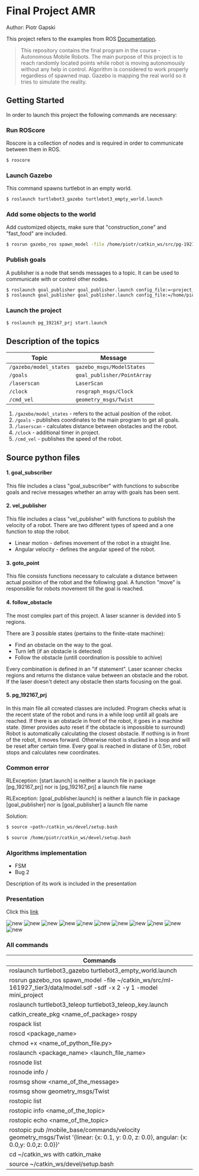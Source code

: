 # Final Project AMR

Author: Piotr Gapski

This project refers to the examples from ROS [Documentation](http://wiki.ros.org/Documentation).

> This repository contains the final program in the course - Autonomous Mobile Robots.
> The main purpose of this project is to reach randomly located points while
> robot is moving autonomously without any help in control. Algorithm is
> considered to work properly regardless of spawned map. Gazebo is mapping
> the real world so it tries to simulate the reality.

## Getting Started

In order to launch this project the following commands are necessary:

### Run ROScore

Roscore is a collection of nodes and is required in order to communicate between them in ROS.

```sh
$ roscore
```

### Launch Gazebo

This command spawns turtlebot in an empty world.

```sh
$ roslaunch turtlebot3_gazebo turtlebot3_empty_world.launch
```

### Add some objects to the world

Add customized objects, make sure that "construction_cone" and "fast_food" are included.

```sh
$ rosrun gazebo_ros spawn_model -file /home/piotr/catkin_ws/src/pg-192167_tier4/final_project_practice/model.sdf -sdf -x 2 -y 1 -model mini_project
```

### Publish goals

A publisher is a node that sends messages to a topic. It can be used to communicate with or control other nodes.

```sh
$ roslaunch goal_publisher goal_publisher.launch config_file:=<project_path>/final_project_practice/practice_goals.yaml
$ roslaunch goal_publisher goal_publisher.launch config_file:=/home/piotr/catkin_ws/src/pg-192167_tier4/final_project_practice/practice_goals.yaml
```

### Launch the project

```sh
$ roslaunch pg_192167_prj start.launch
```

## Description of the topics

| Topic                  | Message                     |
| ---------------------- | --------------------------- |
| `/gazebo/model_states` | `gazebo_msgs/ModelStates`   |
| `/goals`               | `goal_publisher/PointArray` |
| `/laserscan`           | `LaserScan`                 |
| `/clock`               | `rosgraph_msgs/Clock`       |
| `/cmd_vel`             | `geometry_msgs/Twist`       |

1. `/gazebo/model_states` - refers to the actual position of the robot.
2. `/goals` - publishes coordinates to the main program to get all goals.
3. `/laserscan` - calculates distance between obstacles and the robot.
4. `/clock` - additional timer in project.
5. `/cmd_vel` - publishes the speed of the robot.

## Source python files

#### 1. goal_subscriber

This file includes a class "goal_subscriber" with functions to subscribe goals and recive messages whether an array with goals has been sent.

#### 2. vel_publisher

This file includes a class "vel_publisher" with functions to publish the velocity of a robot. There are two different types of speed and a one function to stop the robot.

- Linear motion - defines movement of the robot in a straight line.
- Angular velocity - defines the angular speed of the robot.

#### 3. goto_point

This file consists functions necessary to calculate a distance between actual position of the robot and the following goal. A function "move" is responsible for robots movement till the goal is reached.

#### 4. follow_obstacle

The most complex part of this project.
A laser scanner is devided into 5 regions.

There are 3 possible states (pertains to the finite-state machine):

- Find an obstacle on the way to the goal.
- Turn left (if an obstacle is detected)
- Follow the obstacle (untill coordination is possible to achive)

Every combination is defined in an "if statement". Laser scanner checks regions and returns the distance value between an obstacle and the robot. If the laser doesn't detect any obstacle then starts focusing on the goal.

#### 5. pg_192167_prj

In this main file all ccreated classes are included. Program checks what is the recent state of the robot and runs in a while loop untill all goals are reached. If there is an obstacle in front of the robot, it goes in a machine state. (timer provides auto reset if the obstacle is impossible to surround) Robot is automatically calculating the closest obstacle. If nothing is in front of the robot, it moves forward. Otherwise robot is stucked in a loop and will be reset after certain time. Every goal is reached in distane of 0.5m, robot stops and calculates new coordinates.

### Common error

RLException: [start.launch] is neither a launch file in package [pg_192167_prj] nor is [pg_192167_prj] a launch file name

RLException: [goal_publisher.launch] is neither a launch file in package [goal_publisher] nor is [goal_publisher] a launch file name

Solution:

```sh
$ source <path>/catkin_ws/devel/setup.bash

$ source /home/piotr/catkin_ws/devel/setup.bash

```

### Algorithms implementation

- FSM
- Bug 2

Description of its work is included in the presentation

### Presentation

Click this [link](https://slides.com/gapa060/deck-b592b6)

![new](images/1.png)
![new](images/2.png)
![new](images/3.png)
![new](images/4.png)
![new](images/5.png)
![new](images/6.png)
![new](images/7.png)
![new](images/8.png)
![new](images/9.png)
![new](images/10.png)
![new](images/11.png)

### All commands

| Commands                                                                                                                              |
| ------------------------------------------------------------------------------------------------------------------------------------- |
| roslaunch turtlebot3_gazebo turtlebot3_empty_world.launch                                                                             |
| rosrun gazebo_ros spawn_model -file ~/catkin_ws/src/ml-161927_tier3/data/model.sdf -sdf -x 2 -y 1 -model mini_project                 |
| roslaunch turtlebot3_teleop turtlebot3_teleop_key.launch                                                                              |
| catkin_create_pkg <name_of_package> rospy                                                                                             |
| rospack list                                                                                                                          |
| roscd <package_name>                                                                                                                  |
| chmod +x <name_of_python_file.py>                                                                                                     |
| roslaunch <package_name> <launch_file_name>                                                                                           |
| rosnode list                                                                                                                          |
| rosnode info /<name>                                                                                                                  |
| rosmsg show <name_of_the_message>                                                                                                     |
| rosmsg show geometry_msgs/Twist                                                                                                       |
| rostopic list                                                                                                                         |
| rostopic info <name_of_the_topic>                                                                                                     |
| rostopic echo <name_of_the_topic>                                                                                                     |
| rostopic pub /mobile_base/commands/velocity geometry_msgs/Twist '{linear: {x: 0.1, y: 0.0, z: 0.0}, angular: {x: 0.0,y: 0.0,z: 0.0}}' |
| cd ~/catkin_ws with catkin_make                                                                                                       |
| source ~/catkin_ws/devel/setup.bash                                                                                                   |
